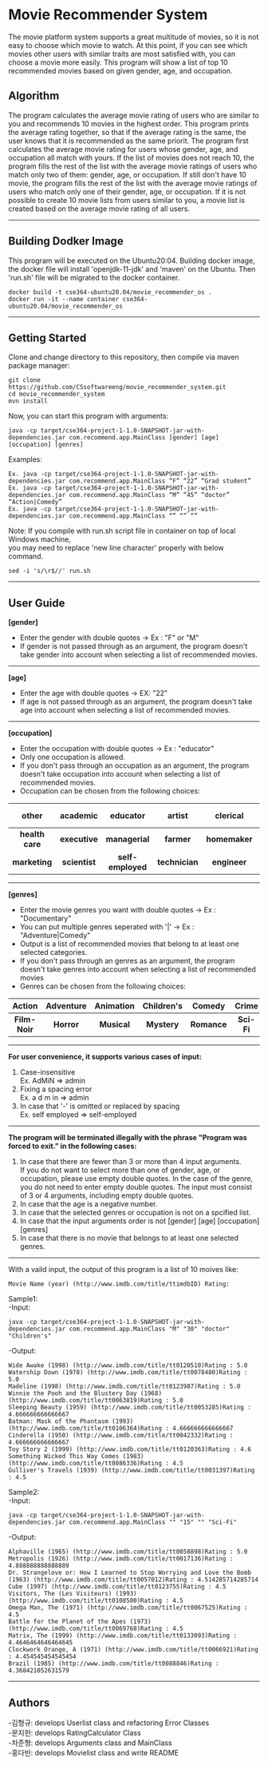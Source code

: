 # Movie Recommender System
The movie platform system supports a great multitude of movies, so it is not easy to choose which movie to watch. At this point, if you can see which movies other users with similar traits are most satisfied with, you can choose a movie more easily. This program will show a list of top 10 recommended movies based on given gender, age, and occupation.


## Algorithm
The program calculates the average movie rating of users who are similar to you and recommends 10 movies in the highest order. This program prints the average rating together, so that if the average rating is the same, the user knows that it is recommended as the same priorit.
The program first calculates the average movie rating for users whose gender, age, and occupation all match with yours. If the list of movies does not reach 10, the program fills the rest of the list with the average movie ratings of users who match only two of them: gender, age, or occupation. If still don't have 10 movie, the program fills the rest of the list with the average movie ratings of users who match only one of their gender, age, or occupation. If it is not possible to create 10 movie lists from users similar to you, a movie list is created based on the average movie rating of all users.

------------------------------------------
## Building Dodker Image
This program will be executed on the Ubuntu20:04. Building docker image, the docker file will install 'openjdk-11-jdk' and 'maven' on the Ubuntu. Then 'run.sh' file will be migrated to the docker container.
```
docker build -t cse364-ubuntu20.04/movie_recommender_os .
docker run -it --name container cse364-ubuntu20.04/movie_recommender_os
```
------------------------------------------
## Getting Started
Clone and change directory to this repository, then compile via maven package manager:
```
git clone https://github.com/CSsoftwareeng/movie_recommender_system.git
cd movie_recommender_system
mvn install
```
Now, you can start this program with arguments:
```
java -cp target/cse364-project-1-1.0-SNAPSHOT-jar-with-dependencies.jar com.recommend.app.MainClass [gender] [age] [occupation] [genres]
```
Examples:
```
Ex. java -cp target/cse364-project-1-1.0-SNAPSHOT-jar-with-dependencies.jar com.recommend.app.MainClass “F” “22” “Grad student”
Ex. java -cp target/cse364-project-1-1.0-SNAPSHOT-jar-with-dependencies.jar com.recommend.app.MainClass “M” “45” “doctor” “Action|Comedy”
Ex. java -cp target/cse364-project-1-1.0-SNAPSHOT-jar-with-dependencies.jar com.recommend.app.MainClass “” “” “”
```
Note:
If you compile with run.sh script file in container on top of local Windows machine,<br/>
you may need to replace 'new line character' properly with below command.
```
sed -i 's/\r$//' run.sh
```
------------------------------------------
## User Guide
__[gender]__
- Enter the gender with double quotes -> Ex : "F" or "M"
- If gender is not passed through as an argument, the program doesn't take gender into account when selecting a list of recommended movies.
-----------------------------
__[age]__
- Enter the age with double quotes -> EX: "22"
- If age is not passed through as an argument, the program doesn't take age into account when selecting a list of recommended movies.
-----------------------------
__[occupation]__
- Enter the occupation with double quotes -> Ex : "educator"
- Only one occupation is allowed.
- If you don't pass through an occupation as an argument, the program doesn't take occupation into account when selecting a list of recommended movies.
- Occupation can be chosen from the following choices:<br/>

other | academic | educator | artist | clerical | admin | college | grad student | customer service | doctor
:---: | :---: | :---: | :---: |:---: |:---: |:---: |:---: |:---: |:---:
__health care__ | __executive__ | __managerial__ | __farmer__ | __homemaker__ | __K-12 student__ | __lawyer__ | __programmer__ | __retired__ | __sales__
__marketing__ | __scientist__ | __self-employed__ | __technician__ | __engineer__ | __tradesman__ | __craftsman__ | __unemployed__ | __writer__

-----------------------------
__[genres]__
- Enter the movie genres you want with double quotes -> Ex : "Documentary"
- You can put multiple genres seperated with '|' -> Ex : "Adventure|Comedy"
- Output is a list of recommended movies that belong to at least one selected categories.
- If you don't pass through an genres as an argument, the program doesn't take genres into account when selecting a list of recommended movies
- Genres can be chosen from the following choices:<br/>

Action | Adventure | Animation | Children's | Comedy | Crime | Documentary | Drama | Fantasy
:---: | :---: | :---: | :---: |:---: |:---: |:---: |:---: |:---:
__Film-Noir__ | __Horror__ | __Musical__ | __Mystery__ | __Romance__ | __Sci-Fi__ | __Thriller__ | __War__ | __Western__

-----------------------------
__For user convenience, it supports various cases of input:__
1. Case-insensitive<br/>
Ex. AdMiN => admin
2. Fixing a spacing error<br/>
Ex. a d m in => admin
3. In case that '-' is omitted or replaced by spacing<br/>
Ex. self employed => self-employed
----------------------------
__The program will be terminated illegally with the phrase "Program was forced to exit." in the following cases:__ 
1. In case that there are fewer than 3 or more than 4 input arguments.<br/>
If you do not want to select more than one of gender, age, or occupation, please use empty double quotes. In the case of the genre, you do not need to enter empty double quotes. The input must consist of 3 or 4 arguments, including empty double quotes.
2. In case that the age is a negative number.<br/>
3. In case that the selected genres or occupation is not on a spcified list.<br/>
4. In case that the input arguments order is not [gender] [age] [occupation] [genres]<br/>
5. In case that there is no movie that belongs to at least one selected genres.<br/>
----------------------------
With a vaild input, the output of this program is a list of 10 moives like:
```
Movie Name (year) (http://www.imdb.com/title/ttimdbID) Rating:
```
Sample1:<br/>
  -Input:
  ```
  java -cp target/cse364-project-1-1.0-SNAPSHOT-jar-with-dependencies.jar com.recommend.app.MainClass "M" "30" "doctor" "Children's"
  ```
  -Output:
  ```
  Wide Awake (1998) (http://www.imdb.com/title/tt0120510)Rating : 5.0
  Watership Down (1978) (http://www.imdb.com/title/tt0078480)Rating : 5.0
  Madeline (1998) (http://www.imdb.com/title/tt0123987)Rating : 5.0
  Winnie the Pooh and the Blustery Day (1968) (http://www.imdb.com/title/tt0063819)Rating : 5.0
  Sleeping Beauty (1959) (http://www.imdb.com/title/tt0053285)Rating : 4.666666666666667
  Batman: Mask of the Phantasm (1993) (http://www.imdb.com/title/tt0106364)Rating : 4.666666666666667
  Cinderella (1950) (http://www.imdb.com/title/tt0042332)Rating : 4.666666666666667
  Toy Story 2 (1999) (http://www.imdb.com/title/tt0120363)Rating : 4.6
  Something Wicked This Way Comes (1983) (http://www.imdb.com/title/tt0086336)Rating : 4.5
  Gulliver's Travels (1939) (http://www.imdb.com/title/tt0031397)Rating : 4.5
  ```
Sample2:<br/>
  -Input:
  ```
  java -cp target/cse364-project-1-1.0-SNAPSHOT-jar-with-dependencies.jar com.recommend.app.MainClass "" "15" "" "Sci-Fi"
  ```
  -Output:
  ```
  Alphaville (1965) (http://www.imdb.com/title/tt0058898)Rating : 5.0
  Metropolis (1926) (http://www.imdb.com/title/tt0017136)Rating : 4.888888888888889
  Dr. Strangelove or: How I Learned to Stop Worrying and Love the Bomb (1963) (http://www.imdb.com/title/tt0057012)Rating : 4.514285714285714
  Cube (1997) (http://www.imdb.com/title/tt0123755)Rating : 4.5
  Visitors, The (Les Visiteurs) (1993) (http://www.imdb.com/title/tt0108500)Rating : 4.5
  Omega Man, The (1971) (http://www.imdb.com/title/tt0067525)Rating : 4.5
  Battle for the Planet of the Apes (1973) (http://www.imdb.com/title/tt0069768)Rating : 4.5
  Matrix, The (1999) (http://www.imdb.com/title/tt0133093)Rating : 4.4646464646464645
  Clockwork Orange, A (1971) (http://www.imdb.com/title/tt0066921)Rating : 4.454545454545454
  Brazil (1985) (http://www.imdb.com/title/tt0088846)Rating : 4.368421052631579
  ```

------------------------------------------
## Authors
-김형규: develops Userlist class and refactoring Error Classes<br/>
-문지헌: develops RatingCalculator Class<br/>
-차준형: develops Arguments class and MainClass<br/>
-홍다빈: develops Movielist class and write README
